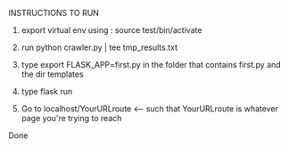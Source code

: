 INSTRUCTIONS TO RUN


1. export virtual env using : source test/bin/activate

2.  run python crawler.py | tee tmp_results.txt

3. type export FLASK_APP=first.py in the folder that contains first.py and the dir templates

4. type flask run

5. Go to localhost/YourURLroute <-- such that YourURLroute is whatever page you're trying to reach

Done
